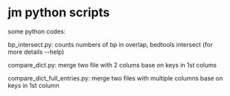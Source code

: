 jm python scripts
================

some python codes:

bp_intersect.py:
	counts numbers of bp in overlap,  bedtools intersect (for more details --help)

compare_dict.py:
	merge two file with 2 colums base on keys in 1st colums

compare_dict_full_entries.py:
	merge two files with multiple columns base on keys in 1st column  
